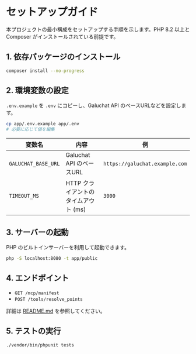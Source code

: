 # セットアップガイド

本プロジェクトの最小構成をセットアップする手順を示します。PHP 8.2 以上と Composer がインストールされている前提です。

## 1. 依存パッケージのインストール

```bash
composer install --no-progress
```

## 2. 環境変数の設定

`.env.example` を `.env` にコピーし、Galuchat API のベースURLなどを設定します。

```bash
cp app/.env.example app/.env
# 必要に応じて値を編集
```

| 変数名 | 内容 | 例 |
| --- | --- | --- |
| `GALUCHAT_BASE_URL` | Galuchat API のベースURL | `https://galuchat.example.com` |
| `TIMEOUT_MS` | HTTP クライアントのタイムアウト (ms) | `3000` |

## 3. サーバーの起動

PHP のビルトインサーバーを利用して起動できます。

```bash
php -S localhost:8080 -t app/public
```

## 4. エンドポイント

- `GET /mcp/manifest`
- `POST /tools/resolve_points`

詳細は [README.md](../README.md) を参照してください。

## 5. テストの実行

```bash
./vendor/bin/phpunit tests
```

